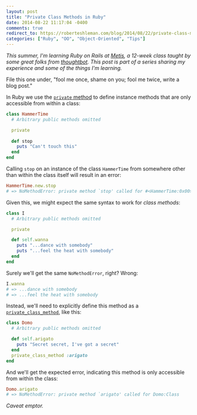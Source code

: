 ```yaml
---
layout: post
title: "Private Class Methods in Ruby"
date: 2014-08-22 11:17:04 -0400
comments: true
redirect_to: https://roberteshleman.com/blog/2014/08/22/private-class-methods-in-ruby/
categories: ["Ruby", "OO", "Object-Oriented", "Tips"]
---
```


*This summer, I'm learning Ruby on Rails at [Metis], a 12-week class taught by some great folks from [thoughtbot]. This post is part of a series sharing my experience and some of the things I'm learning.*

[Metis]: http://www.thisismetis.com
[thoughtbot]: http://www.thoughtbot.com

File this one under, "fool me once, shame on you; fool me twice, write a blog post."

In Ruby we use the [`private` method](http://www.ruby-doc.org/core-2.1.2/Module.html#method-i-private) to define instance methods that are only accessible from within a class:

<!-- More -->

```ruby
class HammerTime
  # Arbitrary public methods omitted

  private
  
  def stop
    puts "Can't touch this"
  end
end
```

Calling `stop` on an instance of the class `HammerTime` from somewhere other than within the class itself will result in an error:

```ruby
HammerTime.new.stop
# => NoMethodError: private method `stop' called for #<HammerTime:0x00>
```

Given this, we might expect the same syntax to work for *class methods*:

```ruby
class I
  # Arbitrary public methods omitted

  private

  def self.wanna
    puts "...dance with somebody"
    puts "...feel the heat with somebody"
  end
end
```

Surely we'll get the same `NoMethodError`, right? Wrong:

```ruby
I.wanna
# => ...dance with somebody
# => ...feel the heat with somebody
```

Instead, we'll need to explicitly define this method as a [`private_class_method`](http://www.ruby-doc.org/core-2.1.2/Module.html#method-i-private_class_method), like this:

```ruby
class Domo
  # Arbitrary public methods omitted

  def self.arigato
    puts "Secret secret, I've got a secret"
  end
  private_class_method :arigato
end
```

And we'll get the expected error, indicating this method is only accessible from within the class:

```ruby
Domo.arigato
# => NoMethodError: private method `arigato' called for Domo:Class
```

*Caveat emptor.*
